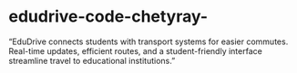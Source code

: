 # edudrive-code-chetyray-
“EduDrive connects students with transport systems for easier commutes. Real-time updates, efficient routes, and a student-friendly interface streamline travel to educational institutions.”
